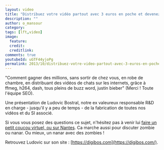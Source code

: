 ```yaml
---
layout: video
title: "Distribuez votre vidéo partout avec 3 euros en poche et devenez millionaire. Ou presque."
description: ""
author: o_mansour 
category: 
tags: [lft,video]
image:
  feature: 
  credit: 
  creditlink: 
comments: true  
youtubeId: uGTF44yjoPg
permalink: 2013/10/distribuez-votre-video-partout-avec-3-euros-en-poche-et-devenez-millionaire-ou-presque.html
---
```


"Comment gagner des millions, sans sortir de chez vous, en robe de chambre, en distribuant des vidéos de chats sur les internets, grâce à ffmeg, h264, dash, tous pleins de buzz word, justin bieber" (Merci ! Toute l'équipe SEO).

Une présentation de Ludovic Bostral, notre ex valeureux responsable R&D en charge - jusqu'il y a peu de temps - de la fabrication de toutes nos vidéos et du SI associé.

Si vous vous posez des questions ce sujet, n'hésitez pas à venir lui [faire un petit coucou virtuel, ou sur Nantes](https://digibos.com/). Ca marche aussi pour discuter zombie ou nanar. Ou mieux, un nanar avec des zombies !

Retrouvez Ludovic sur son site : [https://digibos.com](https://digibos.com/).



